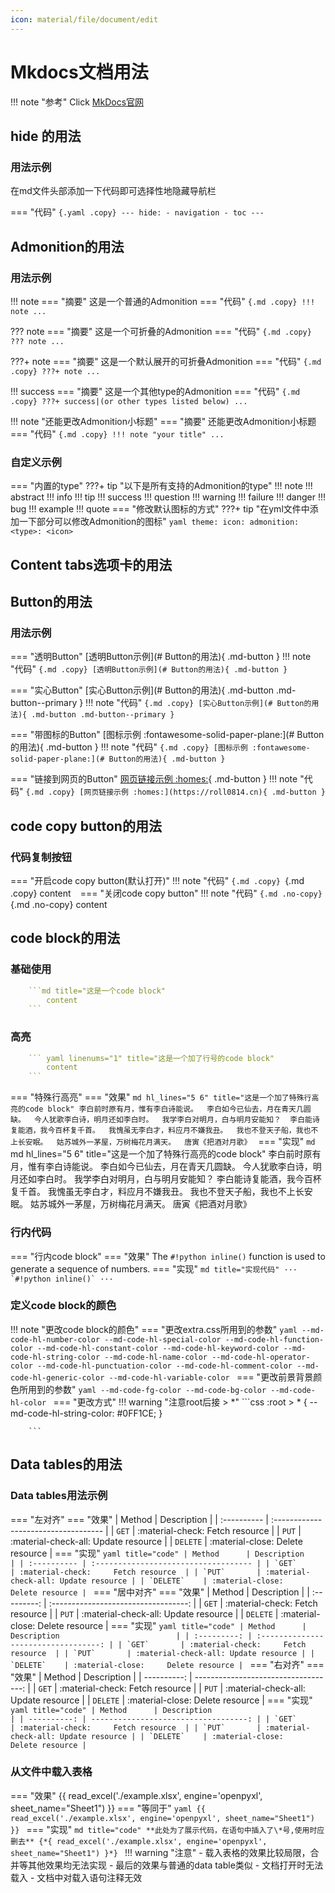 ```yaml
---
icon: material/file/document/edit
---
```


# Mkdocs文档用法

!!! note "参考"
    Click [MkDocs官网](https://squidfunk.github.io/mkdocs-material/)

## hide 的用法

### 用法示例

在md文件头部添加一下代码即可选择性地隐藏导航栏

=== "代码"
    ```{.yaml .copy}
    ---
    hide:
        - navigation
        - toc
    ---
    ```

## Admonition的用法

### 用法示例

!!! note
    === "摘要"
        这是一个普通的Admonition
    === "代码"
        ```{.md .copy}
        !!! note
            ...
        ```

??? note
    === "摘要"
        这是一个可折叠的Admonition
    === "代码"
        ```{.md .copy}
        ??? note
            ...
        ```

???+ note
    === "摘要"
        这是一个默认展开的可折叠Admonition
    === "代码"
        ```{.md .copy}
        ???+ note
            ...
        ```

!!! success
    === "摘要"
        这是一个其他type的Admonition
    === "代码"
        ```{.md .copy}
        ???+ success|(or other types listed below)
            ...
        ```

!!! note "还能更改Admonition小标题"
    === "摘要"
        还能更改Admonition小标题
    === "代码"
        ```{.md .copy}
        !!! note "your title"
            ...
        ```

### 自定义示例

=== "内置的type"
    ???+ tip "以下是所有支持的Admonition的type"
        !!! note
        !!! abstract
        !!! info
        !!! tip
        !!! success
        !!! question
        !!! warning
        !!! failure
        !!! danger
        !!! bug
        !!! example
        !!! quote
=== "修改默认图标的方式"
    ???+ tip "在yml文件中添加一下部分可以修改Admonition的图标"
        ```yaml
        theme:
        icon:
            admonition:
            <type>: <icon>
        ```

## Content tabs选项卡的用法

## Button的用法

### 用法示例

=== "透明Button"
    [透明Button示例](# Button的用法){ .md-button }
    !!! note "代码"
        ```{.md .copy}
        [透明Button示例](# Button的用法){ .md-button }
        ```

=== "实心Button"
    [实心Button示例](# Button的用法){ .md-button .md-button--primary }
    !!! note "代码"
        ```{.md .copy}
        [实心Button示例](# Button的用法){ .md-button .md-button--primary }
        ```
 
=== "带图标的Button"
    [图标示例 :fontawesome-solid-paper-plane:](# Button的用法){ .md-button }
    !!! note "代码"
        ```{.md .copy}
        [图标示例 :fontawesome-solid-paper-plane:](# Button的用法){ .md-button }
        ```

=== "链接到网页的Button"
    [网页链接示例 :homes:](https://roll0814.cn){ .md-button }
    !!! note "代码"
        ```{.md .copy}
        [网页链接示例 :homes:](https://roll0814.cn){ .md-button }
        ```

## code copy button的用法

### 代码复制按钮

=== "开启code copy button(默认打开)"
    !!! note "代码"
        ```{.md .copy}
            ```{.md .copy}
                content
            ```
        ```
=== "关闭code copy button"
    !!! note "代码"
        ```{.md .no-copy}
            ```{.md .no-copy}
                content
            ```
        ```

## code block的用法

### 基础使用

``` yaml title="这是一个加了标题的code block"
    ```md title="这是一个code block"
        content
    ```
```

### 高亮

``` yaml linenums="1" title="这是一个加了行号的code block"
    ``` yaml linenums="1" title="这是一个加了行号的code block"
        content
    ```
```

=== "特殊行高亮"
    === "效果"
        ``` md hl_lines="5 6" title="这是一个加了特殊行高亮的code block"
        李白前时原有月，惟有李白诗能说。 
        李白如今已仙去，月在青天几圆缺。 
        今人犹歌李白诗，明月还如李白时。 
        我学李白对明月，白与明月安能知？ 
        李白能诗复能酒，我今百杯复千首。 
        我愧虽无李白才，料应月不嫌我丑。 
        我也不登天子船，我也不上长安眠。 
        姑苏城外一茅屋，万树梅花月满天。 
                    唐寅《把酒对月歌》 
        ```
    === "实现"
        ``` md
            ``` md hl_lines="5 6" title="这是一个加了特殊行高亮的code block"
            李白前时原有月，惟有李白诗能说。 
            李白如今已仙去，月在青天几圆缺。 
            今人犹歌李白诗，明月还如李白时。 
            我学李白对明月，白与明月安能知？ 
            李白能诗复能酒，我今百杯复千首。 
            我愧虽无李白才，料应月不嫌我丑。 
            我也不登天子船，我也不上长安眠。 
            姑苏城外一茅屋，万树梅花月满天。 
                        唐寅《把酒对月歌》 
            ```
        ```

### 行内代码

=== "行内code block"
    === "效果"
        The `#!python inline()` function is used to generate a sequence of numbers.
    === "实现"
        ```md title="实现代码"
            ··· `#!python inline()` ···
        ```

### 定义code block的颜色

!!! note "更改code block的颜色"
    === "更改extra.css所用到的参数"
        ```yaml
        --md-code-hl-number-color
        --md-code-hl-special-color
        --md-code-hl-function-color
        --md-code-hl-constant-color
        --md-code-hl-keyword-color
        --md-code-hl-string-color
        --md-code-hl-name-color
        --md-code-hl-operator-color
        --md-code-hl-punctuation-color
        --md-code-hl-comment-color
        --md-code-hl-generic-color
        --md-code-hl-variable-color
        ```
    === "更改前景背景颜色所用到的参数"
        ```yaml
        --md-code-fg-color
        --md-code-bg-color
        --md-code-hl-color
        ```
    === "更改方式"
        !!! warning "注意root后接 > *"
        ```css
        :root > * {
        --md-code-hl-string-color: #0FF1CE;
        }

        ```

## Data tables的用法

### Data tables用法示例

=== "左对齐"
    === "效果"
        | Method      | Description                          |
        | :---------- | :----------------------------------- |
        | `GET`       | :material-check:     Fetch resource  |
        | `PUT`       | :material-check-all: Update resource |
        | `DELETE`    | :material-close:     Delete resource |
    === "实现"
        ```yaml title="code"
        | Method      | Description                          |
        | :---------- | :----------------------------------- |
        | `GET`       | :material-check:     Fetch resource  |
        | `PUT`       | :material-check-all: Update resource |
        | `DELETE`    | :material-close:     Delete resource |
        ```
=== "居中对齐"
    === "效果"
        | Method      | Description                          |
        | :---------: | :----------------------------------: |
        | `GET`       | :material-check:     Fetch resource  |
        | `PUT`       | :material-check-all: Update resource |
        | `DELETE`    | :material-close:     Delete resource |
    === "实现"
        ```yaml title="code"
        | Method      | Description                          |
        | :---------: | :----------------------------------: |
        | `GET`       | :material-check:     Fetch resource  |
        | `PUT`       | :material-check-all: Update resource |
        | `DELETE`    | :material-close:     Delete resource |
        ```
=== "右对齐"
    === "效果"
        | Method      | Description                          |
        | ----------: | -----------------------------------: |
        | `GET`       | :material-check:     Fetch resource  |
        | `PUT`       | :material-check-all: Update resource |
        | `DELETE`    | :material-close:     Delete resource |
    === "实现"
        ```yaml title="code"
        | Method      | Description                          |
        | ----------: | -----------------------------------: |
        | `GET`       | :material-check:     Fetch resource  |
        | `PUT`       | :material-check-all: Update resource |
        | `DELETE`    | :material-close:     Delete resource |
        ```

### 从文件中载入表格

=== "效果"
    {{ read_excel('./example.xlsx', engine='openpyxl', sheet_name="Sheet1") }}
=== "等同于"
    ```yaml
    {{ read_excel('./example.xlsx', engine='openpyxl', sheet_name="Sheet1") }}
    ```
=== "实现"
    ```md title="code"
    **此处为了展示代码，在语句中插入了\*号,使用时应删去**
    {*{ read_excel('./example.xlsx', engine='openpyxl', sheet_name="Sheet1") }*}
    ```
!!! warning "注意"
    - 载入表格的效果比较局限，合并等其他效果均无法实现
    - 最后的效果与普通的data table类似
    - 文档打开时无法载入
    - 文档中对载入语句注释无效
